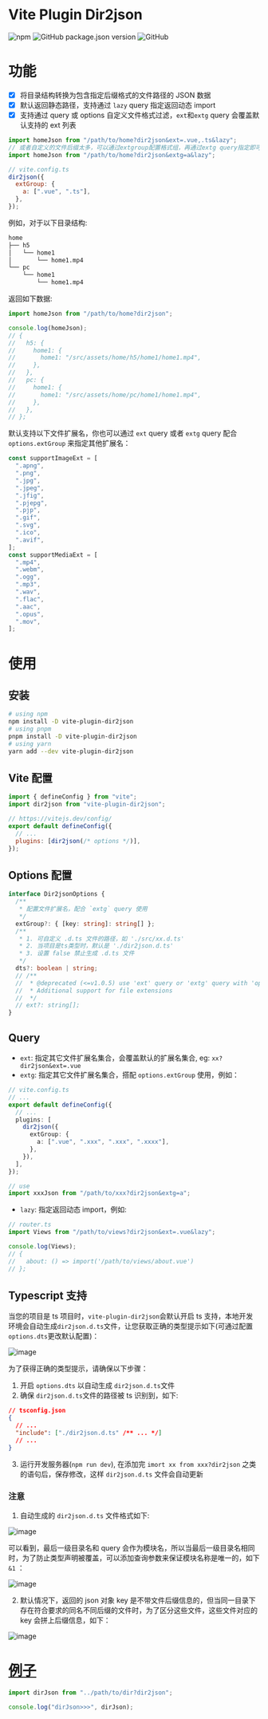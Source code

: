 # Vite Plugin Dir2json

![npm](https://img.shields.io/npm/dt/vite-plugin-dir2json?style=flat-square)
![GitHub package.json version](https://img.shields.io/github/package-json/v/buddywang/vite-plugin-dir2json?color=brightgreen&style=flat-square)
![GitHub](https://img.shields.io/github/license/buddywang/vite-plugin-dir2json?color=brightgreen&style=flat-square)

# 功能

- [x] 将目录结构转换为包含指定后缀格式的文件路径的 JSON 数据
- [x] 默认返回静态路径，支持通过 `lazy` query 指定返回动态 import
- [x] 支持通过 query 或 options 自定义文件格式过滤，`ext`和`extg` query 会覆盖默认支持的 ext 列表

```js
import homeJson from "/path/to/home?dir2json&ext=.vue,.ts&lazy";
// 或者自定义的文件后缀太多，可以通过extgroup配置格式组，再通过extg query指定即可
import homeJson from "/path/to/home?dir2json&extg=a&lazy";

// vite.config.ts
dir2json({
  extGroup: {
    a: [".vue", ".ts"],
  },
});
```

例如，对于以下目录结构:

```bash
home
├── h5
│   └── home1
│       └── home1.mp4
└── pc
    └── home1
        └── home1.mp4
```

返回如下数据:

```ts
import homeJson from "/path/to/home?dir2json";

console.log(homeJson);
// {
//   h5: {
//     home1: {
//       home1: "/src/assets/home/h5/home1/home1.mp4",
//     },
//   },
//   pc: {
//     home1: {
//       home1: "/src/assets/home/pc/home1/home1.mp4",
//     },
//   },
// };
```

默认支持以下文件扩展名，你也可以通过 `ext` query 或者 `extg` query 配合`options.extGroup` 来指定其他扩展名：

```ts
const supportImageExt = [
  ".apng",
  ".png",
  ".jpg",
  ".jpeg",
  ".jfig",
  ".pjepg",
  ".pjp",
  ".gif",
  ".svg",
  ".ico",
  ".avif",
];
const supportMediaExt = [
  ".mp4",
  ".webm",
  ".ogg",
  ".mp3",
  ".wav",
  ".flac",
  ".aac",
  ".opus",
  ".mov",
];
```

# 使用

## 安装

```bash
# using npm
npm install -D vite-plugin-dir2json
# using pnpm
pnpm install -D vite-plugin-dir2json
# using yarn
yarn add --dev vite-plugin-dir2json
```

## Vite 配置

```js
import { defineConfig } from "vite";
import dir2json from "vite-plugin-dir2json";

// https://vitejs.dev/config/
export default defineConfig({
  // ...
  plugins: [dir2json(/* options */)],
});
```

## Options 配置

```ts
interface Dir2jsonOptions {
  /**
   * 配置文件扩展名，配合 `extg` query 使用
   */
  extGroup?: { [key: string]: string[] };
  /**
   * 1. 可自定义 .d.ts 文件的路径，如 './src/xx.d.ts'
   * 2. 当项目是ts类型时，默认是 './dir2json.d.ts'
   * 3. 设置 false 禁止生成 .d.ts 文件
   */
  dts?: boolean | string;
  // /**
  //  * @deprecated (<=v1.0.5) use 'ext' query or 'extg' query with 'option.extGroup'
  //  * Additional support for file extensions
  //  */
  // ext?: string[];
}
```

## Query

- `ext`: 指定其它文件扩展名集合，会覆盖默认的扩展名集合, eg: `xx?dir2json&ext=.vue`
- `extg`: 指定其它文件扩展名集合，搭配 `options.extGroup` 使用，例如：

```ts
// vite.config.ts
// ...
export default defineConfig({
  // ...
  plugins: [
    dir2json({
      extGroup: {
        a: [".vue", ".xxx", ".xxx", ".xxxx"],
      },
    }),
  ],
});

// use
import xxxJson from "/path/to/xxx?dir2json&extg=a";
```

- `lazy`: 指定返回动态 import，例如:

```ts
// router.ts
import Views from "/path/to/views?dir2json&ext=.vue&lazy";

console.log(Views);
// {
//   about: () => import('/path/to/views/about.vue')
// };
```

## Typescript 支持

当您的项目是 ts 项目时，`vite-plugin-dir2json`会默认开启 ts 支持，本地开发环境会自动生成`dir2json.d.ts`文件，让您获取正确的类型提示如下(可通过配置 `options.dts`更改默认配置)：

![image](https://raw.githubusercontent.com/buddywang/vite-plugin-dir2json/main/img/code2.png)

为了获得正确的类型提示，请确保以下步骤：

1. 开启 `options.dts` 以自动生成 `dir2json.d.ts`文件
2. 确保 `dir2json.d.ts`文件的路径被 ts 识别到，如下:

```json
// tsconfig.json
{
  // ...
  "include": ["./dir2json.d.ts" /** ... */]
  // ...
}
```

3. 运行开发服务器(`npm run dev`), 在添加完 `imort xx from xxx?dir2json` 之类的语句后，保存修改，这样 `dir2json.d.ts` 文件会自动更新

### 注意

1. 自动生成的 `dir2json.d.ts` 文件格式如下:

![image](https://raw.githubusercontent.com/buddywang/vite-plugin-dir2json/main/img/code3.png)

可以看到，最后一级目录名和 query 会作为模块名，所以当最后一级目录名相同时，为了防止类型声明被覆盖，可以添加查询参数来保证模块名称是唯一的，如下 `&1` ：

![image](https://raw.githubusercontent.com/buddywang/vite-plugin-dir2json/main/img/code4.png)

2. 默认情况下，返回的 json 对象 key 是不带文件后缀信息的，但当同一目录下存在符合要求的同名不同后缀的文件时，为了区分这些文件，这些文件对应的 key 会拼上后缀信息，如下：

![image](./img/code5.png)

# [例子](./example/vite-vue-demo/vite.config.ts)

```ts
import dirJson from "../path/to/dir?dir2json";

console.log("dirJson>>>", dirJson);
```
